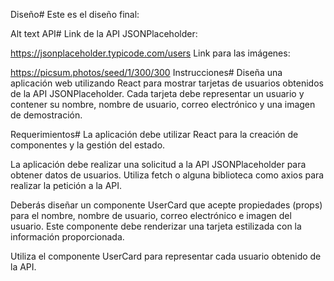 Diseño#
Este es el diseño final:

Alt text
API#
Link de la API JSONPlaceholder:

https://jsonplaceholder.typicode.com/users
Link para las imágenes:

https://picsum.photos/seed/1/300/300
Instrucciones#
Diseña una aplicación web utilizando React para mostrar tarjetas de usuarios obtenidos de la API JSONPlaceholder. Cada tarjeta debe representar un usuario y contener su nombre, nombre de usuario, correo electrónico y una imagen de demostración.

Requerimientos#
La aplicación debe utilizar React para la creación de componentes y la gestión del estado.

La aplicación debe realizar una solicitud a la API JSONPlaceholder para obtener datos de usuarios. Utiliza fetch o alguna biblioteca como axios para realizar la petición a la API.

Deberás diseñar un componente UserCard que acepte propiedades (props) para el nombre, nombre de usuario, correo electrónico e imagen del usuario. Este componente debe renderizar una tarjeta estilizada con la información proporcionada.

Utiliza el componente UserCard para representar cada usuario obtenido de la API.
